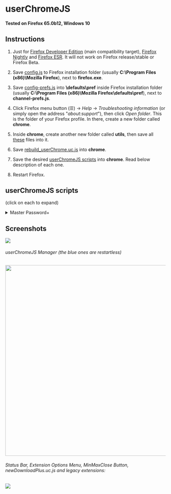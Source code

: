 # userChromeJS

#### Tested on Firefox 65.0b12, Windows 10

## Instructions

1. Just for [Firefox Developer Edition](https://www.mozilla.org/firefox/developer/) (main compatibility target), [Firefox Nightly](https://www.mozilla.org/firefox/channel/desktop/#nightly) and [Firefox ESR](https://www.mozilla.org/en-US/firefox/organizations/all/). It will not work on Firefox release/stable or Firefox Beta.

2. Save [config.js](https://github.com/xiaoxiaoflood/firefox-scripts/raw/master/installation-folder/config.js) to Firefox installation folder (usually **C:\Program Files (x86)\Mozilla Firefox**), next to **firefox.exe**.

3. Save [config-prefs.js](https://raw.githubusercontent.com/xiaoxiaoflood/firefox-scripts/master/installation-folder/config-prefs.js) into **\defaults\pref** inside Firefox installation folder (usually **C:\Program Files (x86)\Mozilla Firefox\defaults\pref**), next to **channel-prefs.js**.

4. Click Firefox menu button (☰) -> *Help* -> *Troubleshooting information* (or simply open the address "*about:support*"), then click *Open folder*. This is the folder of your Firefox profile. In there, create a new folder called **chrome**.

5. Inside **chrome**, create another new folder called **utils**, then save all [these](https://github.com/xiaoxiaoflood/firefox-scripts/tree/master/chrome/utils) files into it.

6. Save [rebuild_userChrome.uc.js](https://github.com/xiaoxiaoflood/firefox-scripts/raw/master/chrome/rebuild_userChrome.uc.js) into **chrome**.

7. Save the desired [userChromeJS scripts](https://github.com/xiaoxiaoflood/firefox-scripts/tree/master/chrome) into **chrome**. Read below description of each one.

8. Restart Firefox.

## userChromeJS scripts

(click on each to expand)
<details>
  <summary>Master Password+</summary>
  Locks Firefox with password. It will prompt the password on browser startup or anytime when you lock it with Ctrl+Alt+Shift+W.
  
  You need to set a master password in <i>Firefox Options > Privacy & Security > [×] Use a master password</i>.

  [Download link](https://github.com/xiaoxiaoflood/firefox-scripts/raw/master/chrome/masterPasswordPlus.uc.js).  

  Locked:
  ![Locked](https://i.imgur.com/cE3sUGT.png "Locked")

  Unlocked:
  ![Unlocked](https://i.imgur.com/KOkEJq5.png "Unlocked")
</details>

## Screenshots

<img src="https://github.com/xiaoxiaoflood/firefox-scripts/raw/master/screenshots/folder.png">

###### userChromeJS Manager (the blue ones are restartless)
<img src="https://github.com/xiaoxiaoflood/firefox-scripts/raw/master/screenshots/rebuild_userChrome.png" height="600">

###### Status Bar, Extension Options Menu, MinMaxClose Button, newDownloadPlus.uc.js and legacy extensions:
<img  src="https://github.com/xiaoxiaoflood/firefox-scripts/raw/master/screenshots/window.png">
